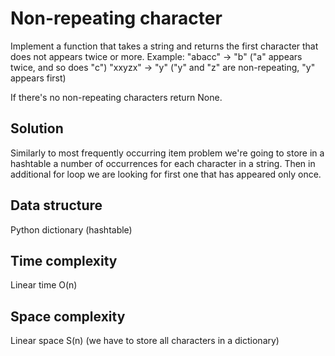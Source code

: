 # Non-repeating character

Implement a function that takes a string and returns the first character that does not appears twice or more.
Example:
"abacc" -> "b" ("a" appears twice, and so does "c")
"xxyzx" -> "y" ("y" and "z" are non-repeating, "y" appears first)

If there's no non-repeating characters return None.

## Solution
Similarly to most frequently occurring item problem we're going to store in a hashtable a number of occurrences for each character in a string. Then in additional for loop we are looking for first one that has appeared only once.


## Data structure
Python dictionary (hashtable)


## Time complexity
Linear time
O(n)

## Space complexity
Linear space
S(n) (we have to store all characters in a dictionary)